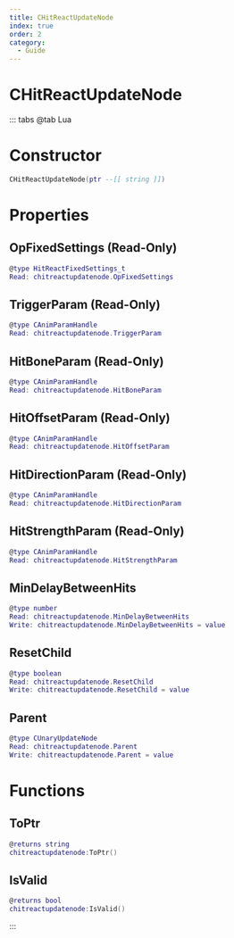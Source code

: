 ```yaml
---
title: CHitReactUpdateNode
index: true
order: 2
category:
  - Guide
---
```


# CHitReactUpdateNode

::: tabs
@tab Lua
# Constructor
```lua
CHitReactUpdateNode(ptr --[[ string ]])
```
# Properties
## OpFixedSettings (Read-Only)
```lua
@type HitReactFixedSettings_t
Read: chitreactupdatenode.OpFixedSettings
```
## TriggerParam (Read-Only)
```lua
@type CAnimParamHandle
Read: chitreactupdatenode.TriggerParam
```
## HitBoneParam (Read-Only)
```lua
@type CAnimParamHandle
Read: chitreactupdatenode.HitBoneParam
```
## HitOffsetParam (Read-Only)
```lua
@type CAnimParamHandle
Read: chitreactupdatenode.HitOffsetParam
```
## HitDirectionParam (Read-Only)
```lua
@type CAnimParamHandle
Read: chitreactupdatenode.HitDirectionParam
```
## HitStrengthParam (Read-Only)
```lua
@type CAnimParamHandle
Read: chitreactupdatenode.HitStrengthParam
```
## MinDelayBetweenHits 
```lua
@type number
Read: chitreactupdatenode.MinDelayBetweenHits
Write: chitreactupdatenode.MinDelayBetweenHits = value
```
## ResetChild 
```lua
@type boolean
Read: chitreactupdatenode.ResetChild
Write: chitreactupdatenode.ResetChild = value
```
## Parent 
```lua
@type CUnaryUpdateNode
Read: chitreactupdatenode.Parent
Write: chitreactupdatenode.Parent = value
```
# Functions
## ToPtr
```lua
@returns string
chitreactupdatenode:ToPtr()
```
## IsValid
```lua
@returns bool
chitreactupdatenode:IsValid()
```

:::
